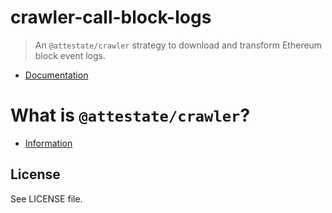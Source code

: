 # crawler-call-block-logs

> An `@attestate/crawler` strategy to download and transform Ethereum block
> event logs.

- [Documentation](https://attestate.com/crawler-call-block-logs/main/index.html)

# What is `@attestate/crawler`?

- [Information](https://attestate.com/crawler/)

## License

See LICENSE file.
